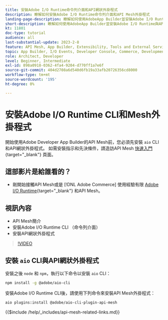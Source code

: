 ```yaml
---
title: 安裝Adobe I/O Runtime命令列介面和API網狀外掛程式
description: 瞭解如何安裝Adobe I/O Runtime命令列介面和API Mesh外掛程式
landing-page-description: 瞭解如何使用AdobeApp Builder並安裝Adobe I/O Runtime與API Mesh外掛程式。
short-description: 瞭解如何使用AdobeApp Builder並安裝Adobe I/O Runtime與API Mesh外掛程式。
kt: 11801
doc-type: tutorial
audience: all
last-substantial-update: 2023-2-8
feature: API Mesh, App Builder, Extensibility, Tools and External Services, Backend Development
topic: App Builder, I/O Events, Developer Console, Commerce, Development, Integrations
role: Architect, Developer
level: Beginner, Intermediate
exl-id: 898a0918-0362-4fa4-9204-d770ff1a7e6f
source-git-commit: 404d2708a6d540d6fb19a33afb20726356cd8000
workflow-type: tm+mt
source-wordcount: '195'
ht-degree: 0%

---
```


# 安裝Adobe I/O Runtime CLI和Mesh外掛程式

開始使用Adobe Developer App Builder的API Mesh前，您必須先安裝 `aio` CLI和API網狀外掛程式。
如需安裝指示和先決條件，請造訪API Mesh [快速入門](https://developer.adobe.com/graphql-mesh-gateway/gateway/getting-started/){target="_blank"} 頁面。

## 這部影片是給誰看的？

* 剛開始接觸API Mesh或是 [!DNL Adobe Commerce] 使用經驗有限 [Adobe I/O Runtime](https://developer.adobe.com/runtime/docs/guides/overview/){target="_blank"} 和API Mesh。

## 視訊內容

* API Mesh簡介
* 安裝Adobe I/O Runtime CLI （命令列介面）
* 安裝API網狀外掛程式

>[!VIDEO](https://video.tv.adobe.com/v/3414122?quality=12&learn=on)

## 安裝 `aio` CLI與API網狀外掛程式

安裝之後 `node` 和 `npm`，執行以下命令以安裝 `aio` CLI：

```bash
npm install -g @adobe/aio-cli
```

安裝Adobe I/O Runtime CLI後，請使用下列命令來安裝API Mesh外掛程式：

```bash
aio plugins:install @adobe/aio-cli-plugin-api-mesh
```

{{$include /help/_includes/api-mesh-related-links.md}}
